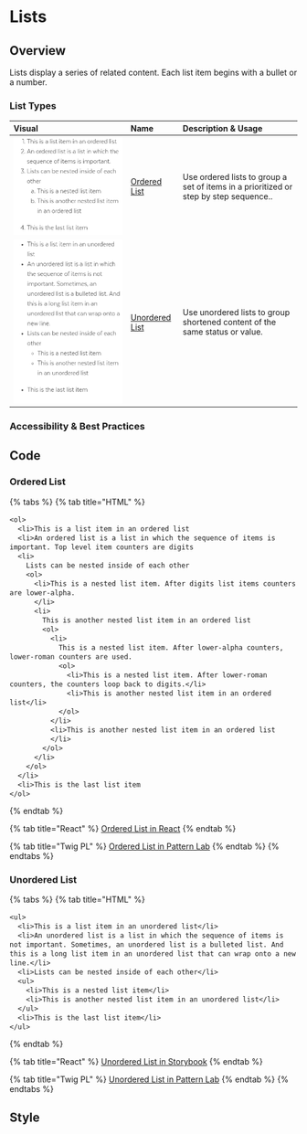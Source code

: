 # Lists

## Overview

Lists display a series of related content. Each list item begins with a bullet or a number.

### List Types

| **Visual** | **Name** | Description & Usage |
| :--- | :--- | :--- |
| ![](../../.gitbook/assets/orderedlist.png) | [Ordered List](lists.md#ordered-list) | Use ordered lists to group a set of items in a prioritized or step by step sequence.. |
| ![](../../.gitbook/assets/capture_01-atoms-08-lists-unordered-list_0_document_0_phone.png) | [Unordered List](lists.md#unordered-list) | Use unordered lists to group shortened content of the same status or value. |

### Accessibility & Best Practices

## Code

### Ordered List

{% tabs %}
{% tab title="HTML" %}
```markup
<ol>
  <li>This is a list item in an ordered list
  <li>An ordered list is a list in which the sequence of items is important. Top level item counters are digits
  <li>
    Lists can be nested inside of each other
    <ol>
      <li>This is a nested list item. After digits list items counters are lower-alpha.
      </li>
      <li>
        This is another nested list item in an ordered list
        <ol>
          <li>
            This is a nested list item. After lower-alpha counters, lower-roman counters are used.
            <ol>
              <li>This is a nested list item. After lower-roman counters, the counters loop back to digits.</li>
              <li>This is another nested list item in an ordered list</li>
            </ol>
          </li>
          <li>This is another nested list item in an ordered list
          </li>
        </ol>
      </li>
    </ol>
  </li>
  <li>This is the last list item
</ol>
```
{% endtab %}

{% tab title="React" %}
[Ordered List in React](https://mayflower-react.digital.mass.gov/?knob-href=%23&knob-coloredHeading.text=Title%20text&knob-text=Title%20text&knob-info=&knob-compHeading.title=Title%20text&knob-sidebarHeading.title=Key%20Agencies&knob-pagination.pages=[{"active"%3Afalse%2C"text"%3A"1"%2C"ariaLabel"%3A"Go%20to%20Search%20Results%20Page%201"}%2C{"active"%3Atrue%2C"text"%3A"spacer"}%2C{"active"%3Afalse%2C"text"%3A"3"%2C"ariaLabel"%3A"Go%20to%20Search%20Results%20Page%203"}%2C{"active"%3Atrue%2C"text"%3A"4"%2C"ariaLabel"%3A"Go%20to%20Search%20Results%20Page%204"}%2C{"active"%3Afalse%2C"text"%3A"5"%2C"ariaLabel"%3A"Go%20to%20Search%20Results%20Page%205"}%2C{"active"%3Afalse%2C"text"%3A"spacer"}%2C{"active"%3Afalse%2C"text"%3A"10"%2C"ariaLabel"%3A"Go%20to%20Search%20Results%20Page%2010"}]&knob-compHeading.titleContext=&knob-ButtonSearch.text=Search&knob-pagination.next.text=Next&knob-pagination.prev.text=Previous&knob-HeaderSearch.defaultText=&knob-coloredHeading.color=&knob-compHeading.id=&knob-HeaderSearch.withOrgDropdown=true&knob-level=1&knob-pagination.prev.ariaLabel=Go%20to%20Previous%20Search%20Results%20Page&knob-pagination.next.ariaLabel=Go%20to%20Next%20Search%20Results%20Page&knob-coloredHeading.level=2&knob-List%20Item%200=This%20is%20a%20list%20item%20in%20an%20ordered%20list&knob-ButtonSearch.ariaLabel=Search&knob-tableOptions.feeTable={"head"%3A{"rows"%3A[{"rowSpanOffset"%3Afalse%2C"cells"%3A[{"heading"%3Afalse%2C"colspan"%3A""%2C"rowspan"%3A""%2C"text"%3A"Type"}%2C{"heading"%3Atrue%2C"colspan"%3A""%2C"rowspan"%3A""%2C"text"%3A"Name"}%2C{"heading"%3Atrue%2C"colspan"%3A""%2C"rowspan"%3A""%2C"text"%3A"Fee"}]}]}%2C"bodies"%3A[{"rows"%3A[{"rowSpanOffset"%3Afalse%2C"cells"%3A[{"heading"%3Atrue%2C"colspan"%3A""%2C"rowspan"%3A"4"%2C"text"%3A"Freshwater%20Fishing"}%2C{"heading"%3Afalse%2C"colspan"%3A""%2C"rowspan"%3A""%2C"text"%3A"Resident%20Citizen%20or%20Non-Resident%20Fishing"}%2C{"heading"%3Afalse%2C"colspan"%3A""%2C"rowspan"%3A""%2C"text"%3A"%2427.50"}]}%2C{"rowSpanOffset"%3Atrue%2C"cells"%3A[{"heading"%3Afalse%2C"colspan"%3A""%2C"rowspan"%3A""%2C"text"%3A"Resident%20Citizen%20or%20Non-Resident%20Minor%20Fishing%20%28Age%2015-17%29"}%2C{"heading"%3Afalse%2C"colspan"%3A""%2C"rowspan"%3A""%2C"text"%3A"FREE"}]}%2C{"rowSpanOffset"%3Atrue%2C"cells"%3A[{"heading"%3Afalse%2C"colspan"%3A""%2C"rowspan"%3A""%2C"text"%3A"Resident%20Citizen%20Fishing%20%28Age%2065-69%29"}%2C{"heading"%3Afalse%2C"colspan"%3A""%2C"rowspan"%3A""%2C"text"%3A"%2416.25"}]}%2C{"rowSpanOffset"%3Atrue%2C"cells"%3A[{"heading"%3Afalse%2C"colspan"%3A""%2C"rowspan"%3A""%2C"text"%3A"Resident%20Citizen%20Fishing%20%28Aged%2070%20or%20Over%29"}%2C{"heading"%3Afalse%2C"colspan"%3A""%2C"rowspan"%3A""%2C"text"%3A"FREE"}]}]}%2C{"rows"%3A[{"rowSpanOffset"%3Afalse%2C"cells"%3A[{"heading"%3Atrue%2C"colspan"%3A""%2C"rowspan"%3A"4"%2C"text"%3A"Hunting"}%2C{"heading"%3Afalse%2C"colspan"%3A""%2C"rowspan"%3A""%2C"text"%3A"Resident%20Citizen%20Hunting"}%2C{"heading"%3Afalse%2C"colspan"%3A""%2C"rowspan"%3A""%2C"text"%3A"%2427.50"}]}%2C{"rowSpanOffset"%3Atrue%2C"cells"%3A[{"heading"%3Afalse%2C"colspan"%3A""%2C"rowspan"%3A""%2C"text"%3A"Resident%20Citizen%20Hunting%2C%20%28Age%2065-69%29"}%2C{"heading"%3Afalse%2C"colspan"%3A""%2C"rowspan"%3A""%2C"text"%3A"%2416.25"}]}%2C{"rowSpanOffset"%3Atrue%2C"cells"%3A[{"heading"%3Afalse%2C"colspan"%3A""%2C"rowspan"%3A""%2C"text"%3A"Resident%20and%20Non-Resident%20Citizen%20Hunting"}%2C{"heading"%3Afalse%2C"colspan"%3A""%2C"rowspan"%3A""%2C"text"%3A"FREE"}]}%2C{"rowSpanOffset"%3Atrue%2C"cells"%3A[{"heading"%3Afalse%2C"colspan"%3A""%2C"rowspan"%3A""%2C"text"%3A"Resident%20Hunting"}%2C{"heading"%3Afalse%2C"colspan"%3A""%2C"rowspan"%3A""%2C"text"%3A"%2427.50"}]}]}]}&knob-List%20Item%201=An%20ordered%20list%20is%20a%20list%20in%20which%20the%20sequence%20of%20items%20is%20important.&knob-List%20Item%202=Lists%20can%20be%20nested%20inside%20of%20each%20other&knob-button.href=https%3A%2F%2Fmass.gov&knob-compHeading.color=&knob-HeaderSearch.placeholder=Search%20Mass.gov&knob-List%20Item%203=This%20is%20the%20last%20list%20item&knob-button.text=button&knob-compHeading.level=2&knob-button.info=this%20will%20be%20the%20tooltip%20text%20on%20hover&knob-sidebarHeading.level=2&knob-ButtonWithIcon.text=BUTTON&knob-HeaderSearch.buttonSearch.ariaLabel=Search&knob-Sub%20Item%200=This%20is%20a%20nested%20list%20item&knob-Sub%20Item%201=This%20is%20another%20nested%20list%20item%20in%20an%20ordered%20list&knob-HeaderSearch.orgDropdown.inputText={"boxed"%3Atrue%2C"label"%3Anull%2C"placeholder"%3A"Search%20an%20organization..."%2C"id"%3A"org-typeahead"%2C"options"%3A[{"text"%3A""%2C"value"%3A""}%2C{"text"%3A"Org%20Having%20%28Parentheses%20in%20the%20Name%29"%2C"value"%3A"org-having-parentheses-in-the-name"}%2C{"text"%3A"Attorney%20General's%20Office"%2C"value"%3A"attorney-general-office"}%2C{"text"%3A"Governor's%20Office"%2C"value"%3A"governors-office"}%2C{"text"%3A"Bureau%20of%20Environmental%20Health"%2C"value"%3A"bureau-of-environmental-health"}%2C{"text"%3A"Department%20of%20Conservation%20%26%20Recreation"%2C"value"%3A"department-of-conservation--recreation"}%2C{"text"%3A"Department%20of%20Unemployment%20Assistance"%2C"value"%3A"department-of-unemployment-assistance"}%2C{"text"%3A"495%2FMetroWest%20Suburban%20Edge%20Community%20Commission"%2C"value"%3A"495metrowest-suburban-edge-community-commission"}%2C{"text"%3A"Administrative%20Council%20on%20Toxics%20Use%20Reduction"%2C"value"%3A"administrative-council-on-toxics-use-reduction"}%2C{"text"%3A"Advisory%20Committee%20to%20the%20Administrative%20Council%20on%20Toxics%20Use%20Reduction"%2C"value"%3A"advisory-committee-to-the-administrative-council-on-toxics-use-reduction"}%2C{"text"%3A"Alcoholic%20Beverages%20Control%20Commission"%2C"value"%3A"alcoholic-beverages-control-commission"}%2C{"text"%3A"Appeals%20Court"%2C"value"%3A"appeals-court"}%2C{"text"%3A"Architectural%20Access%20Board"%2C"value"%3A"architectural-access-board"}%2C{"text"%3A"Berkshire%20District%20Attorney%20Paul%20J.%20Caccaviello"%2C"value"%3A"berkshire-district-attorney-paul-j-caccaviello"}%2C{"text"%3A"Board%20of%20Registration%20in%20Dentistry"%2C"value"%3A"board-of-registration-in-dentistry"}%2C{"text"%3A"Board%20of%20Registration%20in%20Medicine"%2C"value"%3A"board-of-registration-in-medicine"}]%2C"selected"%3A""}&knob-button.outline=true&knob-HeaderSearch.orgDropdown.dropdownButton={"text"%3A"All%20Organizations"%2C"capitalized"%3Atrue}&knob-linkText=Lorem%20ipsum%20dolor%20sit%20amet&knob-HeaderSearch.buttonSearch.text=Search&knob-ButtonWithIcon.icon=chevron&selectedKind=atoms%2Flists&selectedStory=OrderedList&full=0&addons=1&stories=1&panelRight=0&addonPanel=storybooks%2Fstorybook-addon-knobs)
{% endtab %}

{% tab title="Twig PL" %}
[Ordered List in Pattern Lab](https://mayflower.digital.mass.gov/?p=atoms-ordered-list)
{% endtab %}
{% endtabs %}

### Unordered List

{% tabs %}
{% tab title="HTML" %}
```markup
<ul>
  <li>This is a list item in an unordered list</li>
  <li>An unordered list is a list in which the sequence of items is not important. Sometimes, an unordered list is a bulleted list. And this is a long list item in an unordered list that can wrap onto a new line.</li>
  <li>Lists can be nested inside of each other</li>
  <ul>
    <li>This is a nested list item</li>
    <li>This is another nested list item in an unordered list</li>
  </ul>
  <li>This is the last list item</li>
</ul>
```
{% endtab %}

{% tab title="React" %}
[Unordered List in Storybook](https://mayflower-react.digital.mass.gov/?knob-href=%23&knob-coloredHeading.text=Title%20text&knob-text=Title%20text&knob-info=&knob-compHeading.title=Title%20text&knob-sidebarHeading.title=Key%20Agencies&knob-pagination.pages=[{"active"%3Afalse%2C"text"%3A"1"%2C"ariaLabel"%3A"Go%20to%20Search%20Results%20Page%201"}%2C{"active"%3Atrue%2C"text"%3A"spacer"}%2C{"active"%3Afalse%2C"text"%3A"3"%2C"ariaLabel"%3A"Go%20to%20Search%20Results%20Page%203"}%2C{"active"%3Atrue%2C"text"%3A"4"%2C"ariaLabel"%3A"Go%20to%20Search%20Results%20Page%204"}%2C{"active"%3Afalse%2C"text"%3A"5"%2C"ariaLabel"%3A"Go%20to%20Search%20Results%20Page%205"}%2C{"active"%3Afalse%2C"text"%3A"spacer"}%2C{"active"%3Afalse%2C"text"%3A"10"%2C"ariaLabel"%3A"Go%20to%20Search%20Results%20Page%2010"}]&knob-compHeading.titleContext=&knob-ButtonSearch.text=Search&knob-pagination.next.text=Next&knob-pagination.prev.text=Previous&knob-HeaderSearch.defaultText=&knob-coloredHeading.color=&knob-compHeading.id=&knob-HeaderSearch.withOrgDropdown=true&knob-level=1&knob-pagination.prev.ariaLabel=Go%20to%20Previous%20Search%20Results%20Page&knob-pagination.next.ariaLabel=Go%20to%20Next%20Search%20Results%20Page&knob-coloredHeading.level=2&knob-List%20Item%200=This%20is%20a%20list%20item%20in%20an%20unordered%20list&knob-ButtonSearch.ariaLabel=Search&knob-tableOptions.feeTable={"head"%3A{"rows"%3A[{"rowSpanOffset"%3Afalse%2C"cells"%3A[{"heading"%3Afalse%2C"colspan"%3A""%2C"rowspan"%3A""%2C"text"%3A"Type"}%2C{"heading"%3Atrue%2C"colspan"%3A""%2C"rowspan"%3A""%2C"text"%3A"Name"}%2C{"heading"%3Atrue%2C"colspan"%3A""%2C"rowspan"%3A""%2C"text"%3A"Fee"}]}]}%2C"bodies"%3A[{"rows"%3A[{"rowSpanOffset"%3Afalse%2C"cells"%3A[{"heading"%3Atrue%2C"colspan"%3A""%2C"rowspan"%3A"4"%2C"text"%3A"Freshwater%20Fishing"}%2C{"heading"%3Afalse%2C"colspan"%3A""%2C"rowspan"%3A""%2C"text"%3A"Resident%20Citizen%20or%20Non-Resident%20Fishing"}%2C{"heading"%3Afalse%2C"colspan"%3A""%2C"rowspan"%3A""%2C"text"%3A"%2427.50"}]}%2C{"rowSpanOffset"%3Atrue%2C"cells"%3A[{"heading"%3Afalse%2C"colspan"%3A""%2C"rowspan"%3A""%2C"text"%3A"Resident%20Citizen%20or%20Non-Resident%20Minor%20Fishing%20%28Age%2015-17%29"}%2C{"heading"%3Afalse%2C"colspan"%3A""%2C"rowspan"%3A""%2C"text"%3A"FREE"}]}%2C{"rowSpanOffset"%3Atrue%2C"cells"%3A[{"heading"%3Afalse%2C"colspan"%3A""%2C"rowspan"%3A""%2C"text"%3A"Resident%20Citizen%20Fishing%20%28Age%2065-69%29"}%2C{"heading"%3Afalse%2C"colspan"%3A""%2C"rowspan"%3A""%2C"text"%3A"%2416.25"}]}%2C{"rowSpanOffset"%3Atrue%2C"cells"%3A[{"heading"%3Afalse%2C"colspan"%3A""%2C"rowspan"%3A""%2C"text"%3A"Resident%20Citizen%20Fishing%20%28Aged%2070%20or%20Over%29"}%2C{"heading"%3Afalse%2C"colspan"%3A""%2C"rowspan"%3A""%2C"text"%3A"FREE"}]}]}%2C{"rows"%3A[{"rowSpanOffset"%3Afalse%2C"cells"%3A[{"heading"%3Atrue%2C"colspan"%3A""%2C"rowspan"%3A"4"%2C"text"%3A"Hunting"}%2C{"heading"%3Afalse%2C"colspan"%3A""%2C"rowspan"%3A""%2C"text"%3A"Resident%20Citizen%20Hunting"}%2C{"heading"%3Afalse%2C"colspan"%3A""%2C"rowspan"%3A""%2C"text"%3A"%2427.50"}]}%2C{"rowSpanOffset"%3Atrue%2C"cells"%3A[{"heading"%3Afalse%2C"colspan"%3A""%2C"rowspan"%3A""%2C"text"%3A"Resident%20Citizen%20Hunting%2C%20%28Age%2065-69%29"}%2C{"heading"%3Afalse%2C"colspan"%3A""%2C"rowspan"%3A""%2C"text"%3A"%2416.25"}]}%2C{"rowSpanOffset"%3Atrue%2C"cells"%3A[{"heading"%3Afalse%2C"colspan"%3A""%2C"rowspan"%3A""%2C"text"%3A"Resident%20and%20Non-Resident%20Citizen%20Hunting"}%2C{"heading"%3Afalse%2C"colspan"%3A""%2C"rowspan"%3A""%2C"text"%3A"FREE"}]}%2C{"rowSpanOffset"%3Atrue%2C"cells"%3A[{"heading"%3Afalse%2C"colspan"%3A""%2C"rowspan"%3A""%2C"text"%3A"Resident%20Hunting"}%2C{"heading"%3Afalse%2C"colspan"%3A""%2C"rowspan"%3A""%2C"text"%3A"%2427.50"}]}]}]}&knob-List%20Item%201=An%20unordered%20list%20is%20a%20list%20in%20which%20the%20sequence%20of%20items%20is%20not%20important.%20Sometimes%2C%20an%20unordered%20list%20is%20a%20bulleted%20list.%20And%20this%20is%20a%20long%20list%20item%20in%20an%20unordered%20list%20that%20can%20wrap%20onto%20a%20new%20line.&knob-List%20Item%202=Lists%20can%20be%20nested%20inside%20of%20each%20other&knob-button.href=https%3A%2F%2Fmass.gov&knob-compHeading.color=&knob-HeaderSearch.placeholder=Search%20Mass.gov&knob-List%20Item%203=This%20is%20the%20last%20list%20item&knob-button.text=button&knob-compHeading.level=2&knob-button.info=this%20will%20be%20the%20tooltip%20text%20on%20hover&knob-sidebarHeading.level=2&knob-ButtonWithIcon.text=BUTTON&knob-HeaderSearch.buttonSearch.ariaLabel=Search&knob-Sub%20Item%200=This%20is%20a%20nested%20list%20item&knob-Sub%20Item%201=This%20is%20another%20nested%20list%20item%20in%20an%20unordered%20list&knob-HeaderSearch.orgDropdown.inputText={"boxed"%3Atrue%2C"label"%3Anull%2C"placeholder"%3A"Search%20an%20organization..."%2C"id"%3A"org-typeahead"%2C"options"%3A[{"text"%3A""%2C"value"%3A""}%2C{"text"%3A"Org%20Having%20%28Parentheses%20in%20the%20Name%29"%2C"value"%3A"org-having-parentheses-in-the-name"}%2C{"text"%3A"Attorney%20General's%20Office"%2C"value"%3A"attorney-general-office"}%2C{"text"%3A"Governor's%20Office"%2C"value"%3A"governors-office"}%2C{"text"%3A"Bureau%20of%20Environmental%20Health"%2C"value"%3A"bureau-of-environmental-health"}%2C{"text"%3A"Department%20of%20Conservation%20%26%20Recreation"%2C"value"%3A"department-of-conservation--recreation"}%2C{"text"%3A"Department%20of%20Unemployment%20Assistance"%2C"value"%3A"department-of-unemployment-assistance"}%2C{"text"%3A"495%2FMetroWest%20Suburban%20Edge%20Community%20Commission"%2C"value"%3A"495metrowest-suburban-edge-community-commission"}%2C{"text"%3A"Administrative%20Council%20on%20Toxics%20Use%20Reduction"%2C"value"%3A"administrative-council-on-toxics-use-reduction"}%2C{"text"%3A"Advisory%20Committee%20to%20the%20Administrative%20Council%20on%20Toxics%20Use%20Reduction"%2C"value"%3A"advisory-committee-to-the-administrative-council-on-toxics-use-reduction"}%2C{"text"%3A"Alcoholic%20Beverages%20Control%20Commission"%2C"value"%3A"alcoholic-beverages-control-commission"}%2C{"text"%3A"Appeals%20Court"%2C"value"%3A"appeals-court"}%2C{"text"%3A"Architectural%20Access%20Board"%2C"value"%3A"architectural-access-board"}%2C{"text"%3A"Berkshire%20District%20Attorney%20Paul%20J.%20Caccaviello"%2C"value"%3A"berkshire-district-attorney-paul-j-caccaviello"}%2C{"text"%3A"Board%20of%20Registration%20in%20Dentistry"%2C"value"%3A"board-of-registration-in-dentistry"}%2C{"text"%3A"Board%20of%20Registration%20in%20Medicine"%2C"value"%3A"board-of-registration-in-medicine"}]%2C"selected"%3A""}&knob-button.outline=true&knob-HeaderSearch.orgDropdown.dropdownButton={"text"%3A"All%20Organizations"%2C"capitalized"%3Atrue}&knob-linkText=Lorem%20ipsum%20dolor%20sit%20amet&knob-HeaderSearch.buttonSearch.text=Search&knob-ButtonWithIcon.icon=chevron&selectedKind=atoms%2Flists&selectedStory=UnorderedList&full=0&addons=1&stories=1&panelRight=0&addonPanel=storybooks%2Fstorybook-addon-knobs)
{% endtab %}

{% tab title="Twig PL" %}
[Unordered List in Pattern Lab](https://mayflower.digital.mass.gov/?p=atoms-unordered-list)
{% endtab %}
{% endtabs %}

## Style

